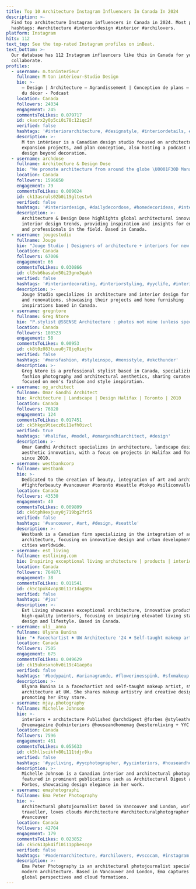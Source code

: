 ```yaml
---
title: Top 10 Architecture Instagram Influencers In Canada In 2024
description: >-
  Find top architecture Instagram influencers in Canada in 2024. Most popular
  hashtags: #architecture #interiordesign #interior #archilovers.
platform: Instagram
hits: 112
text_top: See the top-rated Instagram profiles on inBeat.
text_bottom: >-
  Our database has 112 Instagram influencers like this in Canada for you to
  collaborate.
profiles:
  - username: m.toninterieur
    fullname: M ton intérieur—Studio Design
    bio: >-
      — Design | Architecture — Agrandissement | Conception de plans — Au-delà
      du décor - Podcast
    location: Canada
    followers: 24034
    engagement: 245
    commentsToLikes: 0.079717
    id: ckaorx2y0p5ci0i78c12iqc2f
    verified: false
    hashtags: '#interiorarchitecture, #designstyle, #interiordetails, #interiordesigner'
    description: >-
      M ton intérieur is a Canadian design studio focused on architecture,
      expansion projects, and plan conception, also hosting a podcast discussing
      design beyond decoration.
  - username: archdose
    fullname: Architecture & Design Dose
    bio: "We promote architecture from around the globe \U0001F30D Managed by @dosemediaprod"
    location: Canada
    followers: 1596650
    engagement: 79
    commentsToLikes: 0.009024
    id: ck13asruls02b0i19gltestwh
    verified: false
    hashtags: '#interiordesign, #dailydecordose, #homedecorideas, #interiorphotography'
    description: >-
      Architecture & Design Dose highlights global architectural innovations and
      interior design trends, providing inspiration and insights for enthusiasts
      and professionals in the field. Based in Canada.
  - username: jougestudio
    fullname: Jouge
    bio: "Jouge Studio | Designers of architecture + interiors for new homes and renovations. Buyers of home furnishings. Our work + inspo page \U0001F48C Hello@jouge.ca"
    location: Canada
    followers: 67006
    engagement: 66
    commentsToLikes: 0.030866
    id: cl8vb6basabn50i23gno3qabh
    verified: false
    hashtags: '#interiordecorating, #interiorstyling, #yyclife, #interior'
    description: >-
      Jouge Studio specializes in architecture and interior design for new homes
      and renovations, showcasing their projects and home furnishing
      inspirations based in Canada.
  - username: gregntore
    fullname: Greg Ntore
    bio: "P.stylist @SSENSE Architecture : photos not mine (unless specified) ✉️: gregntore@gmail.com \U0001F4FA: Youtube/ Greg Ntore"
    location: Canada
    followers: 180523
    engagement: 58
    commentsToLikes: 0.00953
    id: ck8t0z083tuuu0j78jq0iujtw
    verified: false
    hashtags: '#mensfashion, #styleinspo, #mensstyle, #okcthunder'
    description: >-
      Greg Ntore is a professional stylist based in Canada, specializing in
      fashion photography and architectural aesthetics, sharing curated content
      focused on men's fashion and style inspiration.
  - username: og_architect
    fullname: Omar Gandhi Architect
    bio: Architecture | Landscape | Design Halifax | Toronto | 2010
    location: Canada
    followers: 76820
    engagement: 124
    commentsToLikes: 0.017451
    id: ck5hkgx9tiecz0i11efh0ivcl
    verified: true
    hashtags: '#halifax, #model, #omargandhiarchitect, #design'
    description: >-
      Omar Gandhi Architect specializes in architecture, landscape design, and
      aesthetic innovation, with a focus on projects in Halifax and Toronto
      since 2010.
  - username: westbankcorp
    fullname: Westbank
    bio: >-
      Dedicated to the creation of beauty, integration of art and architecture
      #fightforbeauty #vancouver #toronto #seattle #tokyo #siliconvalley
    location: Canada
    followers: 43530
    engagement: 40
    commentsToLikes: 0.009809
    id: ck6tph9exjuxy0j719bg2fr55
    verified: false
    hashtags: '#vancouver, #art, #design, #seattle'
    description: >-
      Westbank is a Canadian firm specializing in the integration of art and
      architecture, focusing on innovative design and urban development in major
      cities worldwide.
  - username: est_living
    fullname: estliving.com
    bio: Inspiring exceptional living architecture | products | interiors
    location: Canada
    followers: 764871
    engagement: 38
    commentsToLikes: 0.011541
    id: ck5c1pxk4vop30i11r1dag80x
    verified: false
    hashtags: '#jos'
    description: >-
      Est Living showcases exceptional architecture, innovative products, and
      high-quality interiors, focusing on inspiring elevated living standards in
      design and lifestyle. Based in Canada.
  - username: uli__anna
    fullname: Ulyana Bunina
    bio: "♠️ Facechartist ♠️ UW Architecture '24 ♠️ Self-taught makeup artist \U0001F484 ♠️ Visit my Etsy store for some forest treasures ✨ ♠️ Use email for Inquires \U0001F447"
    location: Canada
    followers: 7505
    engagement: 675
    commentsToLikes: 0.049629
    id: ck15ukvsxnohv0i19c41aep6u
    verified: false
    hashtags: '#bodypaint, #arianagrande, #flowerinesspink, #sfxmakeup'
    description: >-
      Ulyana Bunina is a facechartist and self-taught makeup artist, studying
      architecture at UW. She shares makeup artistry and creative designs while
      promoting her Etsy store.
  - username: mjay.photography
    fullname: Michelle Johnson
    bio: >-
      interiors + architecture Published @archdigest @forbes @styleathome
      @ruemagazine @cdninteriors @houseandhomemag @westernliving + YYC Canada.
    location: Canada
    followers: 7596
    engagement: 461
    commentsToLikes: 0.055633
    id: ck5hllscikfv80i111tdjr8ku
    verified: false
    hashtags: '#yycliving, #yycphotographer, #yycinteriors, #houseandhome'
    description: >-
      Michelle Johnson is a Canadian interior and architectural photographer
      featured in prominent publications such as Architectural Digest and
      Forbes, showcasing design elegance in her work.
  - username: emaphotographi
    fullname: Ema Peter Photography
    bio: >-
      Architectural photojournalist based in Vancouver and London, worldwide
      traveller, loves clouds #architecture #architecturalphotographer
      #vancouver
    location: Canada
    followers: 42704
    engagement: 179
    commentsToLikes: 0.023852
    id: ck5c613pk4ifi0i11ppbescge
    verified: false
    hashtags: '#modernarchitecture, #archilovers, #vscocam, #instagram'
    description: >-
      Ema Peter Photography is an architectural photojournalist specializing in
      modern architecture. Based in Vancouver and London, Ema captures unique
      global perspectives and cloud formations.
---
```


